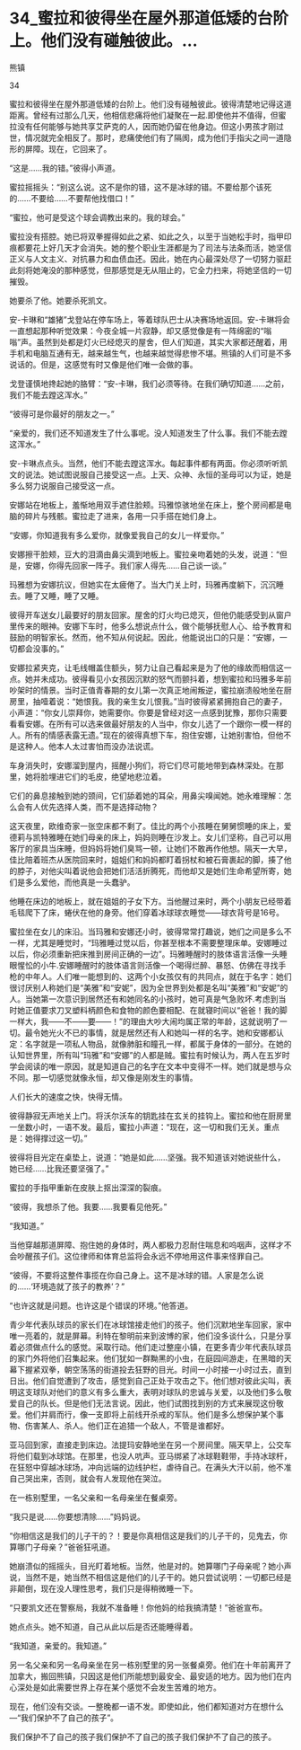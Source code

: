 # 34_蜜拉和彼得坐在屋外那道低矮的台阶上。他们没有碰触彼此。...

熊镇

34

蜜拉和彼得坐在屋外那道低矮的台阶上。他们没有碰触彼此。彼得清楚地记得这道距离。曾经有过那么几天，他相信悲痛将他们凝聚在一起.即使他并不值得，但蜜拉没有任何能够与她共享艾萨克的人，因而她仍留在他身边。但这小男孩才刚过世，情况就完全相反了。那时，悲痛使他们有了隔阂，成为他们手指尖之间一道隐形的屏障。现在，它回来了。

“这是……我的错。”彼得小声道。

蜜拉摇摇头：“别这么说。这不是你的错，这不是冰球的错。不要给那个该死的……不要给……不要帮他找借口！”

“蜜拉，他可是受这个球会调教出来的。我的球会。”

蜜拉没有搭腔。她已将双拳握得如此之紧、如此之久，以至于当她松手时，指甲印痕都要花上好几天才会消失。她的整个职业生涯都是为了司法与法条而活，她坚信正义与人文主义、对抗暴力和血债血还。因此，她在内心最深处尽了一切努力驱赶此刻将她淹没的那种感觉，但那感觉是无从阻止的，它全力扫来，将她坚信的一切摧毁。

她要杀了他。她要杀死凯文。

安-卡琳和“雄猪”戈登站在停车场上，等着球队巴士从决赛场地返回。安-卡琳将会一直想起那种听觉效果：今夜全城一片寂静，却又感觉像是有一阵绵密的“嗡嗡”声。虽然到处都是灯火已经熄灭的屋舍，但人们知道，其实大家都还醒着，用手机和电脑互通有无，越来越生气，也越来越觉得悲惨不堪。熊镇的人们可是不多说话的。但是，这感觉有时又像是他们唯一会做的事。

戈登谨慎地搀起她的胳臂：“安-卡琳，我们必须等待。在我们确切知道……之前，我们不能去蹚这浑水。”

“彼得可是你最好的朋友之一。”

“亲爱的，我们还不知道发生了什么事呢。没人知道发生了什么事。我们不能去蹚这浑水。”

安-卡琳点点头。当然，他们不能去蹚这浑水。每起事件都有两面。你必须听听凯文的说法。她试图说服自己接受这一点。上天、众神、永恒的圣母可以为证，她是多么努力说服自己接受这一点。

安娜站在地板上，羞惭地用双手遮住脸颊。玛雅惊骇地坐在床上，整个房间都是电脑的碎片与残骸。蜜拉走了进来，各用一只手搭在她们身上。

“安娜，你知道我有多么爱你，就像爱我自己的女儿一样爱你。”

安娜擦干脸颊，豆大的泪滴由鼻尖滴到地板上。蜜拉亲吻着她的头发，说道：“但是，安娜，你得先回家一阵子。我们家人得先……自己谈一谈。”

玛雅想为安娜抗议，但她实在太疲倦了。当大门关上时，玛雅再度躺下，沉沉睡去。睡了又睡，睡了又睡。

彼得开车送女儿最要好的朋友回家。屋舍的灯火均已熄灭，但他仍能感受到从窗户里传来的眼神。安娜下车时，他多么想说点什么，做个能够抚慰人心、给予教育和鼓励的明智家长。然而，他不知从何说起。因此，他能说出口的只是：“安娜，一切都会没事的。”

安娜拉紧夹克，让毛线帽盖住额头，努力让自己看起来是为了他的缘故而相信这一点。她并未成功。彼得看见小女孩因沉默的怒气而颤抖着，想到蜜拉和玛雅多年前吵架时的情景。当时正值青春期的女儿第一次真正地闹叛逆，蜜拉崩溃般地坐在厨房里，抽噎着说：“她恨我。我的亲生女儿恨我。”当时彼得紧紧拥抱自己的妻子，小声道：“你女儿崇拜你，她需要你。你要是曾经对这一点感到犹豫，那你只需要看看安娜。在所有可以选来做最好朋友的人当中，你女儿选了一个跟你一模一样的人。所有的情感表露无遗。”现在的彼得真想下车，抱住安娜，让她别害怕，但他不是这种人。他本人太过害怕而没办法说谎。

车身消失时，安娜溜到屋内，摇醒小狗们，将它们尽可能地带到森林深处。在那里，她将脸埋进它们的毛皮，绝望地悲泣着。

它们的鼻息接触到她的颈间，它们舔着她的耳朵，用鼻尖嗅闻她。她永难理解：怎么会有人优先选择人类，而不是选择动物？

这天夜里，欧维奇家一张空床都不剩了。佳比的两个小孩睡在舅舅惯睡的床上，爱德莉与凯特雅睡在她们母亲的床上，妈妈则睡在沙发上。女儿们坚称，自己可以用客厅的家具当床睡，但妈妈将她们臭骂一顿，让她们不敢再作他想。隔天一大早，佳比陪着班杰从医院回来时，姐姐们和妈妈都盯着拐杖和被石膏裹起的脚，揍了他的脖子，对他尖叫着说他会把她们活活折腾死，而他却又是她们生命希望所寄，她们是多么爱他，而他真是一头蠢驴。

他睡在床边的地板上，就在姐姐的子女下方。当他醒过来时，两个小朋友已经带着毛毯爬下了床，蜷伏在他的身旁。他们穿着冰球球衣睡觉——球衣背号是16号。

蜜拉坐在女儿的床沿。当玛雅和安娜还小时，彼得常常打趣说，她们之间是多么不一样，尤其是睡觉时，“玛雅睡过觉以后，你甚至根本不需要整理床单。安娜睡过以后，你必须重新把床推到房间正确的一边”。玛雅睡醒时的肢体语言活像一头睡眼惺忪的小牛.安娜睡醒时的肢体语言则活像一个喝得烂醉、暴怒、仿佛在寻找手枪的中年人。人们唯一能想到的、这两个小女孩仅有的共同点，就在于名字：她们很讨厌别人称她们是“美雅”和“安妮”，因为全世界到处都是名叫“美雅”和“安妮”的人。当她第一次意识到居然还有和她同名的小孩时，她可真是气急败坏.考虑到当时她正值要求刀叉塑料柄颜色和食物的颜色要相配、在就寝时间以“爸爸！我的脚一样大，我——不——要——！”的理由大吵大闹均属正常的年龄，这就说明了一切。最令她光火不已的事情，就是居然还有人和她叫一样的名字。她和安娜都认定：名字就是一项私人物品，就像肺脏和瞳孔一样，都属于身体的一部分。在她的认知世界里，所有叫“玛雅”和“安娜”的人都是贼。蜜拉有时候认为，两人在五岁时学会阅读的唯一原因，就是知道自己的名字在文本中变得不一样。她们就是想与众不同。那一切感觉就像永恒，却又像是刚发生的事情。

人们长大的速度之快，快得无情。

彼得静寂无声地关上门。将沃尔沃车的钥匙挂在玄关的挂钩上。蜜拉和他在厨房里一坐数小时，一语不发。最后，蜜拉小声道：“现在，这一切和我们无关。重点是：她得撑过这一切。”

彼得将目光定在桌垫上，说道：“她是如此……坚强。我不知道该对她说些什么，她已经……比我还要坚强了。”

蜜拉的手指甲重新在皮肤上抠出深深的裂痕。

“彼得，我想杀了他。我要……我要看见他死。”

“我知道。”

当他穿越那道屏障、抱住她的身体时，两人都极力忍耐住喘息和呜咽声，这样才不会吵醒孩子们。这位律师和体育总监将会永远不停地用这件事来怪罪自己。

“彼得，不要将这整件事揽在你自己身上。这不是冰球的错。人家是怎么说的……‘环境造就了孩子的教养’？”

“也许这就是问题。也许这是个错误的环境。”他答道。

青少年代表队球员的家长们在冰球馆接走他们的孩子。他们沉默地坐车回家，家中唯一亮着的，就是屏幕。利特在黎明前来到波博的家，他们没多谈什么，只是分享着必须做点什么的感觉。采取行动。他们走过整座小镇，在更多青少年代表队球员的家门外将他们召集起来。他们犹如一群黝黑的小虫，在庭园间游走，在黑暗的天幕下握紧双拳，朝空荡荡的街道投去狂野的目光。时间一小时接一小时过去，直到日出。他们自觉遭到了攻击，感觉到自己正处于攻击之下。他们想对彼此尖叫，表明这支球队对他们的意义有多么重大，表明对球队的忠诚与关爱，以及他们多么敬爱自己的队长。但是他们无法言说。因此，他们试图找到别的方式来展现这份敬爱。他们并肩而行，像一支即将上前线开杀戒的军队。他们是多么想保护某个事物、伤害某人、杀人。他们正在追猎一个敌人，不管是谁都好。

亚马回到家，直接走到床边。法提玛安静地坐在另一个房间里。隔天早上，公交车将他们载到冰球馆。在那里，也没人吭声。亚马绑紧了冰球鞋鞋带，手持冰球杆，在狂怒中穿越冰球场，冲向远端的边线护栏，虐待自己。在满头大汗以前，他不准自己哭出来，否则，就会有人发现他在哭泣。

在一栋别墅里，一名父亲和一名母亲坐在餐桌旁。

“我只是说……你要想清除……”妈妈说。

“你相信这是我们的儿子干的？！要是你真相信这是我们的儿子干的，见鬼去，你算哪门子母亲？”爸爸狂吼道。

她崩溃似的摇摇头，目光盯着地板。当然，他是对的。她算哪门子母亲呢？她小声说，当然不是，她当然不相信这是他们的儿子干的。她只尝试说明：一切都已经是非颠倒，现在没人理性思考，我们只是得稍微睡一下。

“只要凯文还在警察局，我就不准备睡！你他妈的给我搞清楚！”爸爸宣布。

她点点头。她不知道，自己从此以后是否还能睡得着。

“我知道，亲爱的。我知道。”

另一名父亲和另一名母亲坐在另一栋别墅里的另一张餐桌旁。他们在十年前离开了加拿大，搬回熊镇，只因这是他们所能想到最安全、最安适的地方。因为他们在内心深处是如此需要世界上存在某个感觉不会发生苦难的地方。

现在，他们没有交谈。一整晚都一语不发。即使如此，他们都知道对方在想什么—“我们保护不了自己的孩子”。

我们保护不了自己的孩子我们保护不了自己的孩子我们保护不了自己的孩子。
